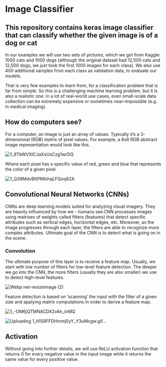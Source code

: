 # Image Classifier
## This repository contains keras image classifier that can classify whether the given image is of a dog or cat
 
In our examples we will use two sets of pictures, which we got from Kaggle: 1000 cats and 1000 dogs (although the original dataset had 12,500 cats and 12,500 dogs, we just took the first 1000 images for each class). We also use 400 additional samples from each class as validation data, to evaluate our models.

That is very few examples to learn from, for a classification problem that is far from simple. So this is a challenging machine learning problem, but it is also a realistic one: in a lot of real-world use cases, even small-scale data collection can be extremely expensive or sometimes near-impossible (e.g. in medical imaging). 

## How do computers see?
For a computer, an image is just an array of values. Typically it’s a 3-dimensional (RGB) matrix of pixel values.
For example, a 6x6 RGB abstract image representation would look like this.

 ![1_9TbWVXICJaXxUsCzg1wrDQ](https://user-images.githubusercontent.com/38343027/66099238-bc2d9c80-e5c3-11e9-875a-db1866f5333f.png)

Where each pixel has a specific value of red, green and blue that represents the color of a given pixel.

![1_Q39MdvBKPMkihqLFQoq82A](https://user-images.githubusercontent.com/38343027/66099308-0c0c6380-e5c4-11e9-956a-4b41e44624b5.png)


## Convolutional Neural Networks (CNNs)
CNNs are deep learning models suited for analyzing visual imagery. They are heavily influenced by how we - humans see.CNN processes images using matrixes of weights called filters (features) that detect specific attributes such as vertical edges, horizontal edges, etc. Moreover, as the image progresses through each layer, the filters are able to recognize more complex attributes. Ultimate goal of the CNN is to detect what is going on in the scene.

 ### Convolution
The ultimate purpose of this layer is to receive a feature map. Usually, we start with low number of filters for low-level feature detection. The deeper we go into the CNN, the more filters (usually they are also smaller) we use to detect high-level features.

![Webp net-resizeimage (2)](https://user-images.githubusercontent.com/38343027/66099964-a2da1f80-e5c6-11e9-88c9-d08afdb0bec7.png)

Feature detection is based on ‘scanning’ the input with the filter of a given size and applying matrix computations in order to derive a feature map.

![1_-OM6jQTMNACDX2vAh_lvMQ](https://user-images.githubusercontent.com/38343027/66099717-8e495780-e5c5-11e9-8441-589b5e79e8e4.png)


![Uploading 1_h1S9FFDHmmj5yY_Y3uMcgw.gif…]()


## Activation
Without going into further details, we will use ReLU activation function that returns 0 for every negative value in the input image while it returns the same value for every positive value.
